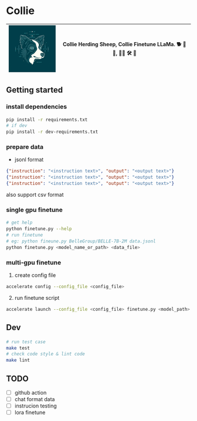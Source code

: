 # Collie
| <img src="./logo/collie.png" alt="collie.png" style="zoom:15%;" /> | Collie Herding Sheep, Collie Finetune LLaMa. 🐕 🌿 🐑, 🐕‍🦺 🛠️ 🦙 |
| ------------------------------------------------------------ | ---------------------------------------------------- |


## Getting started

### install dependencies
```bash
pip install -r requirements.txt
# if dev
pip install -r dev-requirements.txt
```

### prepare data

- jsonl format
```json
{"instruction": "<instruction text>", "output": "<output text>"}
{"instruction": "<instruction text>", "output": "<output text>"}
{"instruction": "<instruction text>", "output": "<output text>"}
```

also support csv format

### single gpu finetune

```bash
# get help
python finetune.py --help
# run finetune
# eg: python fineune.py BelleGroup/BELLE-7B-2M data.jsonl
python finetune.py <model_name_or_path> <data_file>
```

### multi-gpu finetune
1. create config file
```bash
accelerate config --config_file <config_file>
```
2. run finetune script
```bash
accelerate launch --config_file <config_file> finetune.py <model_path> <data_file>
```

## Dev

```bash
# run test case
make test
# check code style & lint code
make lint
```

## TODO
- [ ] github action
- [ ] chat format data
- [ ] instrucion testing
- [ ] lora finetune
